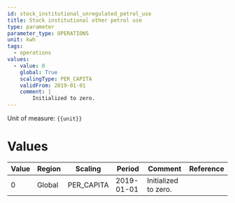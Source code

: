 ```yaml
---
id: stock_institutional_unregulated_petrol_use
title: Stock institutional other petrol use
type: parameter
parameter_type: OPERATIONS
unit: kwh
tags:
  - operations
values:
  - value: 0
    global: True
    scalingType: PER_CAPITA
    validFrom: 2019-01-01
    comment: |
        Initialized to zero.
---
```



Unit of measure: `{{unit}}`


# Values


| Value | Region | Scaling | Period | Comment | Reference |
|-------|--------|---------|--------|---------|-----------|
| 0 | Global | PER_CAPITA | 2019-01-01 | Initialized to zero. |  |


